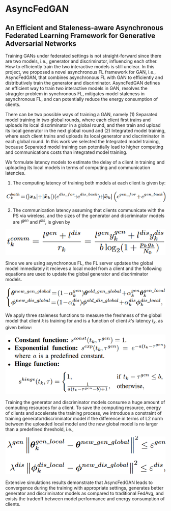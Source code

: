 # AsyncFedGAN
## An Efficient and Staleness-aware Asynchronous Federated Learning Framework for Generative Adversarial Networks

Training GANs under federated settings is not straight-forward since there are two models, i.e., generator and discriminator, influencing each other. How to efficiently train the two interactive models is still unclear. In this project, we proposed a novel asynchronous FL framework for GAN, i.e., AsyncFedGAN, that combines asynchronous FL with GAN to efficiently and distributively train the generator and discriminator. AsyncFedGAN defines an efficient way to train two interactive models in GAN, resolves the straggler problem in synchronous FL, mitigates model staleness in asynchronous FL, and can potentially reduce the energy consumption of clients. 

There can be two possible ways of training a GAN, namely (1) Separated model training in two global rounds, where each client first trains and uploads its local discriminator in a global round, and then train and upload its local generator in the next global round and (2) Integrated model training, where each client trains and uploads its local generator and discriminator in each global round. In this work we selected the Integrated model training, because Separated model training can potentially lead to higher computing and communications costs than integrated model training.

We formulate latency models to estimate the delay of a client in training and uploading its local models in terms of computing and communication latencies.

1. The computing latency of training both models at each client is given by: 

![comp_latency](comp_latency.png)

2. The communication latency assuming that clients communicate with the PS via wireless, and the sizes of the generator and discriminator models are $l^{gen}$ and $l^{dis}$, is given by

![comm_latency](comm_latency.png)

Since we are using asynchronous FL, the FL server updates the global model immediately it recieves a local model from a client and the following equations are used to update the global generator and discriminator models.

![model_update](model_update.png)

We apply three staleness functions to measure the freshness of the global model that client $k$ is training for and is a function of client $k’s$ latency $t_k$, as given below:

![staleness_eqns](staleness_eqns.png)

Training the generator and discriminator models consume a huge amount of computing resources for a client. To save the computing resource, energy of clients and accelerate the training process, we introduce a constraint of training generator/discriminator model if the difference in terms of L2
norm between the uploaded local model and the new global model is no larger than a predefined threshold, i.e.,

![check_eps](check_eps.png)

Extensive simulations results demonstrate that AsyncFedGAN leads to convergence during the training with appropriate settings, generates better generator and discriminator models as compared to traditional FedAvg, and exists the tradeoff between model performance and energy consumption of clients.
